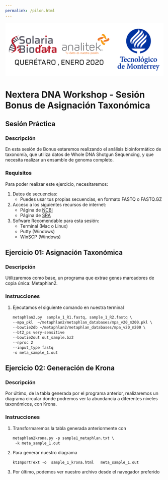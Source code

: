 ```yaml
---
permalink: /pilon.html
---
```

![alt text](resources/course-banner.png "Soluciones de Siguiente Generación")
# Nextera DNA Workshop - Sesión Bonus de Asignación Taxonómica

## Sesión Práctica

### Descripción
En esta sesión de Bonus estaremos realizando el análisis bioinformático de taxonomía, que utiliza datos de Whole DNA Shotgun Sequencing, y que necesita realizar un ensamble de genoma completo.

### Requisitos

Para poder realizar este ejercicio, necesitaremos:

1. Datos de secuencias:
    - Puedes usar tus propias secuencias, en formato FASTQ o FASTQ.GZ
2. Acceso a los siguientes recursos de internet:
    - Página de [NCBI](https://www.ncbi.nlm.nih.gov/)
    - Página de [SRA](https://www.ncbi.nlm.nih.gov/sra)
3. Sofware Recomendable para esta sesión:
    - Terminal (Mac o Linux)
    - Putty (Windows)
    - WinSCP (Windows)

## Ejercicio 01: Asignación Taxonómica
### Descripción
Utilizaremos como base, un programa que extrae genes marcadores de copia única: Metaphlan2.

### Instrucciones
1. Ejecutamos el siguiente comando en nuestra terminal
    ~~~
    metaphlan2.py  sample_1_R1.fastq, sample_1_R2.fastq \
    --mpa_pkl  ~/metaphlan2/metaphlan_databases/mpa_v20_m200.pkl \
    --bowtie2db ~/metaphlan2/metaphlan_databases/mpa_v20_m200 \
    --bt2_ps very-sensitive
    --bowtie2out out_sample.bz2
    --nproc 2
    --input_type fastq
    -o meta_sample_1.out
    ~~~
## Ejercicio 02: Generación de Krona

### Descripción
Por último, de la tabla generada por el programa anterior, realizaremos un diagrama circular donde podremos ver la abundancia a diferentes niveles taxonómicos, con Krona.
### Instrucciones
1. Transformaremos la tabla generada anteriormente con
    ~~~
    metaphlan2krona.py -p sample1_metaphlan.txt \
     -k meta_sample_1.out
    ~~~
2. Para generar nuestro diagrama
    ~~~
    ktImportText -o  sample_1_krona.html   meta_sample_1.out
    ~~~
3. Por último, podemos ver nuestro archivo desde el navegador preferido
